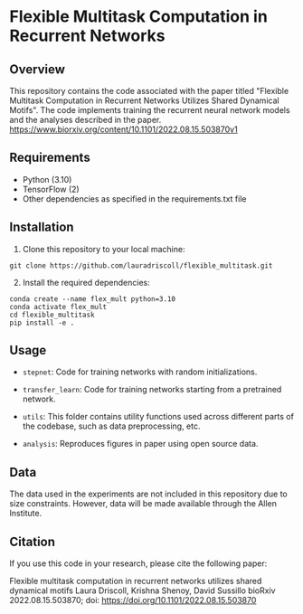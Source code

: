 # Flexible Multitask Computation in Recurrent Networks

## Overview

This repository contains the code associated with the paper titled "Flexible Multitask Computation in Recurrent Networks Utilizes Shared Dynamical Motifs". The code implements training the recurrent neural network models and the analyses described in the paper. https://www.biorxiv.org/content/10.1101/2022.08.15.503870v1

## Requirements

- Python (3.10)
- TensorFlow (2)
- Other dependencies as specified in the requirements.txt file

## Installation

1. Clone this repository to your local machine:

```
git clone https://github.com/lauradriscoll/flexible_multitask.git
```

2. Install the required dependencies:

```
conda create --name flex_mult python=3.10
conda activate flex_mult
cd flexible_multitask
pip install -e .
```

## Usage

- `stepnet`: Code for training networks with random initializations.

- `transfer_learn`: Code for training networks starting from a pretrained network.

- `utils`: This folder contains utility functions used across different parts of the codebase, such as data preprocessing, etc.

- `analysis`: Reproduces figures in paper using open source data.

## Data

The data used in the experiments are not included in this repository due to size constraints. However, data will be made available through the Allen Institute.

## Citation

If you use this code in your research, please cite the following paper:

Flexible multitask computation in recurrent networks utilizes shared dynamical motifs
Laura Driscoll, Krishna Shenoy, David Sussillo
bioRxiv 2022.08.15.503870; doi: https://doi.org/10.1101/2022.08.15.503870
